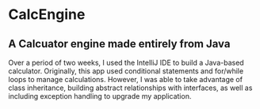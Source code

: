 # CalcEngine
## A Calcuator engine made entirely from Java
Over a period of two weeks, I used the IntelliJ IDE to build a Java-based calculator. Originally, this app used conditional statements and for/while loops to manage calculations. However, I was able to take advantage of class inheritance, building abstract relationships with interfaces, as well as including exception handling to upgrade my application.
